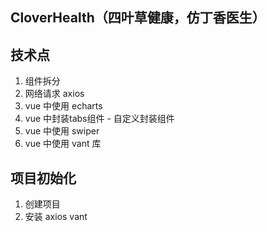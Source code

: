 ## CloverHealth（四叶草健康，仿丁香医生）
## 技术点
1. 组件拆分
2. 网络请求 axios
3. vue 中使用 echarts
4. vue 中封装tabs组件 - 自定义封装组件
5. vue 中使用 swiper
6. vue 中使用 vant 库

## 项目初始化
1. 创建项目 
2. 安装 axios vant
